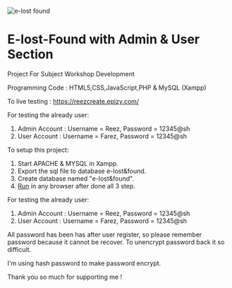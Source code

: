 ![e-lost found](https://user-images.githubusercontent.com/72819306/224063330-7d2b5211-9749-422b-bd18-882e949059af.png)
# E-lost-Found with Admin & User Section
Project For Subject Workshop Development

Programming Code : HTML5,CSS,JavaScript,PHP & MySQL (Xampp)

To live testing :
https://reezcreate.epizy.com/

For testing the already user: 
1. Admin Account : Username = Reez, Password = 12345@sh
2. User Account : Username = Farez, Password = 12345@sh

To setup this project:
1. Start APACHE & MYSQL in Xampp.
2. Export the sql file to database e-lost&found.
3. Create database named "e-lost&found".
4. [Run](http://localhost/e-lost&found/) in any browser after done all 3 step.

For testing the already user: 
1. Admin Account : Username = Reez, Password = 12345@sh
2. User Account : Username = Farez, Password = 12345@sh

All password has been has after user register, so please remember password because it cannot be recover. 
To unencrypt password back it so difficult.

I'm using hash password to make password encrypt.

Thank you so much for supporting me !

